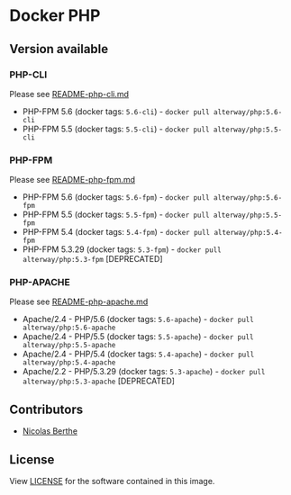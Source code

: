 # Docker PHP

## Version available

### PHP-CLI

Please see [README-php-cli.md](doc-php-cli.md)
 
- PHP-FPM 5.6 (docker tags: `5.6-cli`) - `docker pull alterway/php:5.6-cli`
- PHP-FPM 5.5 (docker tags: `5.5-cli`) - `docker pull alterway/php:5.5-cli`

### PHP-FPM

Please see [README-php-fpm.md](doc-php-fpm.md)
 
- PHP-FPM 5.6 (docker tags: `5.6-fpm`) - `docker pull alterway/php:5.6-fpm`
- PHP-FPM 5.5 (docker tags: `5.5-fpm`) - `docker pull alterway/php:5.5-fpm`
- PHP-FPM 5.4 (docker tags: `5.4-fpm`) - `docker pull alterway/php:5.4-fpm`
- PHP-FPM 5.3.29 (docker tags: `5.3-fpm`) - `docker pull alterway/php:5.3-fpm` [DEPRECATED]


### PHP-APACHE

Please see [README-php-apache.md](doc-php-apache.md)

- Apache/2.4 - PHP/5.6 (docker tags: `5.6-apache`) - `docker pull alterway/php:5.6-apache`
- Apache/2.4 - PHP/5.5 (docker tags: `5.5-apache`) - `docker pull alterway/php:5.5-apache`
- Apache/2.4 - PHP/5.4 (docker tags: `5.4-apache`) - `docker pull alterway/php:5.4-apache`
- Apache/2.2 - PHP/5.3.29 (docker tags: `5.3-apache`) - `docker pull alterway/php:5.3-apache` [DEPRECATED]


## Contributors

- [Nicolas Berthe](https://github.com/4devnull)

## License

View [LICENSE](LICENSE) for the software contained in this image.